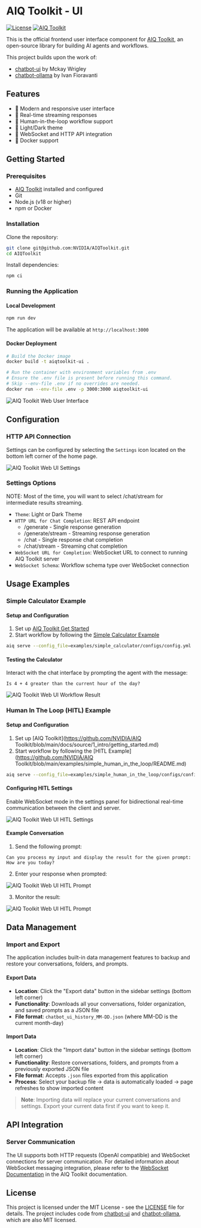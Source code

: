 # AIQ Toolkit - UI

[![License](https://img.shields.io/badge/license-MIT-blue.svg)](LICENSE)
[![AIQ Toolkit](https://img.shields.io/badge/AIQToolkit-Frontend-green)](https://github.com/NVIDIA/AIQToolkit/tree/main)

This is the official frontend user interface component for [AIQ Toolkit](https://github.com/NVIDIA/AIQToolkit/tree/main), an open-source library for building AI agents and workflows.

This project builds upon the work of:
- [chatbot-ui](https://github.com/mckaywrigley/chatbot-ui) by Mckay Wrigley
- [chatbot-ollama](https://github.com/ivanfioravanti/chatbot-ollama) by Ivan Fioravanti

## Features
- 🎨 Modern and responsive user interface
- 🔄 Real-time streaming responses
- 🤝 Human-in-the-loop workflow support
- 🌙 Light/Dark theme
- 🔌 WebSocket and HTTP API integration
- 🐳 Docker support

## Getting Started

### Prerequisites
- [AIQ Toolkit](https://github.com/NVIDIA/AIQToolkit/tree/main) installed and configured
- Git
- Node.js (v18 or higher)
- npm or Docker

### Installation

Clone the repository:
```bash
git clone git@github.com:NVIDIA/AIQToolkit.git
cd AIQToolkit
```

Install dependencies:
```bash
npm ci
```

### Running the Application

#### Local Development
```bash
npm run dev
```
The application will be available at `http://localhost:3000`

#### Docker Deployment
```bash
# Build the Docker image
docker build -t aiqtoolkit-ui .

# Run the container with environment variables from .env
# Ensure the .env file is present before running this command.
# Skip --env-file .env if no overrides are needed.
docker run --env-file .env -p 3000:3000 aiqtoolkit-ui
```

![AIQ Toolkit Web User Interface](public/screenshots/ui_home_page.png)

## Configuration

### HTTP API Connection
Settings can be configured by selecting the `Settings` icon located on the bottom left corner of the home page.

![AIQ Toolkit Web UI Settings](public/screenshots/ui_generate_example_settings.png)

### Settings Options
NOTE: Most of the time, you will want to select /chat/stream for intermediate results streaming.

- `Theme`: Light or Dark Theme
- `HTTP URL for Chat Completion`: REST API endpoint
  - /generate - Single response generation
  - /generate/stream - Streaming response generation
  - /chat - Single response chat completion
  - /chat/stream - Streaming chat completion
- `WebSocket URL for Completion`: WebSocket URL to connect to running AIQ Toolkit server
- `WebSocket Schema`: Workflow schema type over WebSocket connection

## Usage Examples

### Simple Calculator Example

#### Setup and Configuration
1. Set up [AIQ Toolkit Get Started ](https://github.com/NVIDIA/AIQToolkit/blob/main/docs/source/intro/get-started.md)
2. Start workflow by following the [Simple Calculator Example](https://github.com/NVIDIA/AIQToolkit/blob/main/examples/simple_calculator/README.md)
```bash
aiq serve --config_file=examples/simple_calculator/configs/config.yml
```

#### Testing the Calculator
Interact with the chat interface by prompting the agent with the message:
```
Is 4 + 4 greater than the current hour of the day?
```

![AIQ Toolkit Web UI Workflow Result](public/screenshots/ui_generate_example.png)

### Human In The Loop (HITL) Example

#### Setup and Configuration
1. Set up [AIQ Toolkit](https://github.com/NVIDIA/AIQ Toolkit/blob/main/docs/source/1_intro/getting_started.md) 
2. Start workflow by following the [HITL Example](https://github.com/NVIDIA/AIQ Toolkit/blob/main/examples/simple_human_in_the_loop/README.md)
```bash
aiq serve --config_file=examples/simple_human_in_the_loop/configs/config.yml
```

#### Configuring HITL Settings
Enable WebSocket mode in the settings panel for bidirectional real-time communication between the client and server.

![AIQ Toolkit Web UI HITL Settings](public/screenshots/hitl_settings.png)

#### Example Conversation
1. Send the following prompt:
```
Can you process my input and display the result for the given prompt: How are you today?
```

2. Enter your response when prompted:

![AIQ Toolkit Web UI HITL Prompt](public/screenshots/hitl_prompt.png)

3. Monitor the result:

![AIQ Toolkit Web UI HITL Prompt](public/screenshots/hitl_result.png)

## Data Management

### Import and Export
The application includes built-in data management features to backup and restore your conversations, folders, and prompts.

#### Export Data
- **Location**: Click the "Export data" button in the sidebar settings (bottom left corner)
- **Functionality**: Downloads all your conversations, folder organization, and saved prompts as a JSON file
- **File format**: `chatbot_ui_history_MM-DD.json` (where MM-DD is the current month-day)

#### Import Data
- **Location**: Click the "Import data" button in the sidebar settings (bottom left corner) 
- **Functionality**: Restore conversations, folders, and prompts from a previously exported JSON file
- **File format**: Accepts `.json` files exported from this application
- **Process**: Select your backup file → data is automatically loaded → page refreshes to show imported content
> **Note**: Importing data will replace your current conversations and settings. Export your current data first if you want to keep it.

## API Integration

### Server Communication
The UI supports both HTTP requests (OpenAI compatible) and WebSocket connections for server communication. For detailed information about WebSocket messaging integration, please refer to the [WebSocket Documentation](https://github.com/NVIDIA/AIQToolkit/blob/main/docs/source/references/websockets.md) in the AIQ Toolkit documentation.



## License
This project is licensed under the MIT License - see the [LICENSE](LICENSE) file for details. The project includes code from [chatbot-ui](https://github.com/mckaywrigley/chatbot-ui) and [chatbot-ollama](https://github.com/ivanfioravanti/chatbot-ollama), which are also MIT licensed.

